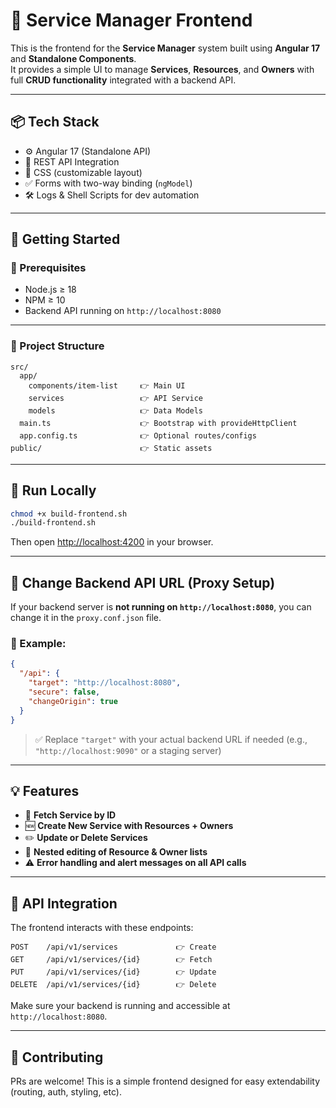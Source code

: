 # 📘 Service Manager Frontend

This is the frontend for the **Service Manager** system built using **Angular 17** and **Standalone Components**.  
It provides a simple UI to manage **Services**, **Resources**, and **Owners** with full **CRUD functionality** integrated with a backend API.

---

## 📦 Tech Stack

- ⚙️ Angular 17 (Standalone API)
- 📡 REST API Integration
- 💅 CSS (customizable layout)
- ✅ Forms with two-way binding (`ngModel`)
- 🛠 Logs & Shell Scripts for dev automation

---

## 🚀 Getting Started

### 🔧 Prerequisites

- Node.js ≥ 18  
- NPM ≥ 10  
- Backend API running on `http://localhost:8080`

---

### 📁 Project Structure

```
src/
  app/
    components/item-list     👉 Main UI
    services                 👉 API Service
    models                   👉 Data Models
  main.ts                    👉 Bootstrap with provideHttpClient
  app.config.ts              👉 Optional routes/configs
public/                      👉 Static assets
```

---

## 🔨 Run Locally

```bash
chmod +x build-frontend.sh
./build-frontend.sh
```

Then open [http://localhost:4200](http://localhost:4200) in your browser.


---


## 🔁 Change Backend API URL (Proxy Setup)

If your backend server is **not running on `http://localhost:8080`**, you can change it in the `proxy.conf.json` file.

### 🔧 Example:

```json
{
  "/api": {
    "target": "http://localhost:8080",
    "secure": false,
    "changeOrigin": true
  }
}
```

> ✅ Replace `"target"` with your actual backend URL if needed (e.g., `"http://localhost:9090"` or a staging server)

---


## 💡 Features

- 🧾 **Fetch Service by ID**
- 🆕 **Create New Service with Resources + Owners**
- ✏️ **Update or Delete Services**
- 🔁 **Nested editing of Resource & Owner lists**
- ⚠️ **Error handling and alert messages on all API calls**

---

## 🔗 API Integration

The frontend interacts with these endpoints:

```
POST    /api/v1/services             👉 Create
GET     /api/v1/services/{id}        👉 Fetch
PUT     /api/v1/services/{id}        👉 Update
DELETE  /api/v1/services/{id}        👉 Delete
```

Make sure your backend is running and accessible at `http://localhost:8080`.



---

## 🙌 Contributing

PRs are welcome! This is a simple frontend designed for easy extendability (routing, auth, styling, etc).
